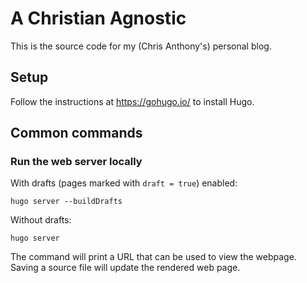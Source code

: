 # A Christian Agnostic

This is the source code for my (Chris Anthony's) personal blog.

## Setup

Follow the instructions at https://gohugo.io/ to install Hugo.

## Common commands

### Run the web server locally

With drafts (pages marked with `draft = true`) enabled:

```
hugo server --buildDrafts
```

Without drafts:

```
hugo server
```

The command will print a URL that can be used to view the webpage.  Saving a source file will update the rendered web page.